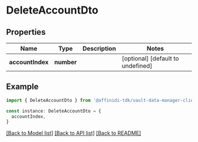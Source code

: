 # DeleteAccountDto

## Properties

| Name             | Type       | Description | Notes                             |
| ---------------- | ---------- | ----------- | --------------------------------- |
| **accountIndex** | **number** |             | [optional] [default to undefined] |

## Example

```typescript
import { DeleteAccountDto } from '@affinidi-tdk/vault-data-manager-client'

const instance: DeleteAccountDto = {
  accountIndex,
}
```

[[Back to Model list]](../README.md#documentation-for-models) [[Back to API list]](../README.md#documentation-for-api-endpoints) [[Back to README]](../README.md)
